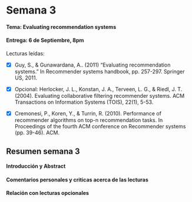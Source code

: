 # Semana 3

#### Tema: Evaluating recommendation systems
#### Entrega: 6 de Septiembre, 8pm
Lecturas leídas:
- [x] Guy, S., & Gunawardana, A.. (2011) “Evaluating recommendation systems.” In Recommender systems handbook, pp. 257-297. Springer US, 2011.
- [x] Opcional: Herlocker, J. L., Konstan, J. A., Terveen, L. G., & Riedl, J. T. (2004). Evaluating collaborative filtering recommender systems. ACM Transactions on Information Systems (TOIS), 22(1), 5-53.
- [x] Cremonesi, P., Koren, Y., & Turrin, R. (2010). Performance of recommender algorithms on top-n recommendation tasks. In Proceedings of the fourth ACM conference on Recommender systems (pp. 39-46). ACM.


## Resumen semana 3

#### Introducción y Abstract


#### Comentarios personales y criticas acerca de las lecturas


#### Relación con lecturas opcionales

